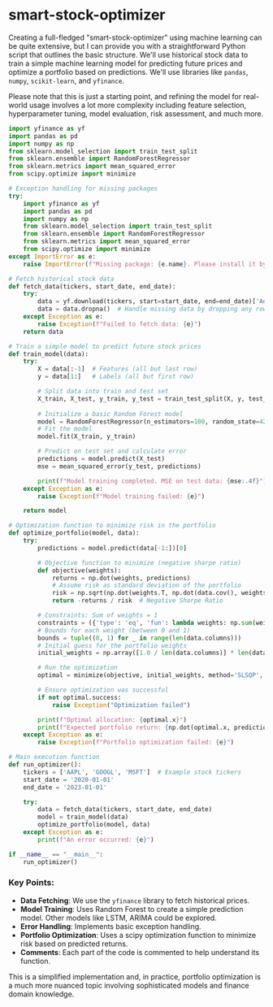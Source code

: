# smart-stock-optimizer

Creating a full-fledged "smart-stock-optimizer" using machine learning can be quite extensive, but I can provide you with a straightforward Python script that outlines the basic structure. We'll use historical stock data to train a simple machine learning model for predicting future prices and optimize a portfolio based on predictions. We'll use libraries like `pandas`, `numpy`, `scikit-learn`, and `yfinance`.

Please note that this is just a starting point, and refining the model for real-world usage involves a lot more complexity including feature selection, hyperparameter tuning, model evaluation, risk assessment, and much more.

```python
import yfinance as yf
import pandas as pd
import numpy as np
from sklearn.model_selection import train_test_split
from sklearn.ensemble import RandomForestRegressor
from sklearn.metrics import mean_squared_error
from scipy.optimize import minimize

# Exception handling for missing packages
try:
    import yfinance as yf
    import pandas as pd
    import numpy as np
    from sklearn.model_selection import train_test_split
    from sklearn.ensemble import RandomForestRegressor
    from sklearn.metrics import mean_squared_error
    from scipy.optimize import minimize
except ImportError as e:
    raise ImportError(f"Missing package: {e.name}. Please install it by running `pip install {e.name}` before executing the script.")

# Fetch historical stock data
def fetch_data(tickers, start_date, end_date):
    try:
        data = yf.download(tickers, start=start_date, end=end_date)['Adj Close']
        data = data.dropna()  # Handle missing data by dropping any rows with NaN values
    except Exception as e:
        raise Exception(f"Failed to fetch data: {e}")
    return data

# Train a simple model to predict future stock prices
def train_model(data):
    try:
        X = data[:-1]  # Features (all but last row)
        y = data[1:]   # Labels (all but first row)

        # Split data into train and test set
        X_train, X_test, y_train, y_test = train_test_split(X, y, test_size=0.2, random_state=42)
        
        # Initialize a basic Random Forest model
        model = RandomForestRegressor(n_estimators=100, random_state=42)
        # Fit the model
        model.fit(X_train, y_train)

        # Predict on test set and calculate error
        predictions = model.predict(X_test)
        mse = mean_squared_error(y_test, predictions)

        print(f"Model training completed. MSE on test data: {mse:.4f}")
    except Exception as e:
        raise Exception(f"Model training failed: {e}")

    return model

# Optimization function to minimize risk in the portfolio
def optimize_portfolio(model, data):
    try:
        predictions = model.predict(data[-1:])[0]

        # Objective function to minimize (negative sharpe ratio)
        def objective(weights):
            returns = np.dot(weights, predictions)
            # Assume risk as standard deviation of the portfolio
            risk = np.sqrt(np.dot(weights.T, np.dot(data.cov(), weights)))
            return -returns / risk  # Negative Sharpe Ratio

        # Constraints: Sum of weights = 1
        constraints = ({'type': 'eq', 'fun': lambda weights: np.sum(weights) - 1})
        # Bounds for each weight (between 0 and 1)
        bounds = tuple((0, 1) for _ in range(len(data.columns)))
        # Initial guess for the portfolio weights
        initial_weights = np.array([1.0 / len(data.columns)] * len(data.columns))

        # Run the optimization
        optimal = minimize(objective, initial_weights, method='SLSQP', bounds=bounds, constraints=constraints)

        # Ensure optimization was successful
        if not optimal.success:
            raise Exception("Optimization failed")

        print(f"Optimal allocation: {optimal.x}")
        print(f"Expected portfolio return: {np.dot(optimal.x, predictions)}")
    except Exception as e:
        raise Exception(f"Portfolio optimization failed: {e}")

# Main execution function
def run_optimizer():
    tickers = ['AAPL', 'GOOGL', 'MSFT']  # Example stock tickers
    start_date = '2020-01-01'
    end_date = '2023-01-01'

    try:
        data = fetch_data(tickers, start_date, end_date)
        model = train_model(data)
        optimize_portfolio(model, data)
    except Exception as e:
        print(f"An error occurred: {e}")

if __name__ == "__main__":
    run_optimizer()
```

### Key Points:
- **Data Fetching**: We use the `yfinance` library to fetch historical prices.
- **Model Training**: Uses Random Forest to create a simple prediction model. Other models like LSTM, ARIMA could be explored.
- **Error Handling**: Implements basic exception handling.
- **Portfolio Optimization**: Uses a scipy optimization function to minimize risk based on predicted returns.
- **Comments**: Each part of the code is commented to help understand its function.

This is a simplified implementation and, in practice, portfolio optimization is a much more nuanced topic involving sophisticated models and finance domain knowledge.